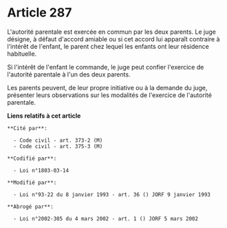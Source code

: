# Article 287

L'autorité parentale est exercée en commun par les deux parents. Le juge désigne, à défaut d'accord amiable ou si cet accord
lui apparaît contraire à l'intérêt de l'enfant, le parent chez lequel les enfants ont leur résidence habituelle.

Si l'intérêt de l'enfant le commande, le juge peut confier l'exercice de l'autorité parentale à l'un des deux parents.

Les parents peuvent, de leur propre initiative ou à la demande du juge, présenter leurs observations sur les modalités de
l'exercice de l'autorité parentale.

**Liens relatifs à cet article**

	**Cité par**:

	  - Code civil - art. 373-2 (M)
	  - Code civil - art. 375-3 (M)

	**Codifié par**:

	  - Loi n°1803-03-14

	**Modifié par**:

	  - Loi n°93-22 du 8 janvier 1993 - art. 36 () JORF 9 janvier 1993

	**Abrogé par**:

	  - Loi n°2002-305 du 4 mars 2002 - art. 1 () JORF 5 mars 2002
